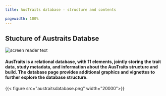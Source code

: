 ```yaml
---
title: AusTraits database - structure and contents

pagewidth: 100%
---
```


## Stucture of Austraits Databse

![screen reader text](austraitsstructure.png)


#### AusTraits is a relational database, with 11 elements, jointly storing the trait data, study metadata, and information about the AusTraits structure and build. The database page provides additional graphics and vignettes to further explore the database structure.

{{< figure src="austraitsdatabase.png" width="20000">}}
